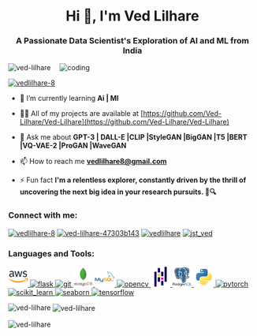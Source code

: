 <h1 align="center">Hi 👋, I'm Ved Lilhare</h1>
<h3 align="center">A Passionate Data Scientist's Exploration of AI and ML from India</h3>

<img align="right" alt="coding" width="400" src="https://user-images.githubusercontent.com/55389276/140866485-8fb1c876-9a8f-4d6a-98dc-08c4981eaf70.gif">

<p align="left"> <img src="https://komarev.com/ghpvc/?username=ved-lilhare&label=Profile%20views&color=0e75b6&style=flat" alt="ved-lilhare" /> </p>

<p align="left"> <a href="https://twitter.com/vedlilhare-8" target="blank"><img src="https://img.shields.io/twitter/follow/vedlilhare-8?logo=twitter&style=for-the-badge" alt="vedlilhare-8" /></a> </p>

- 🌱 I’m currently learning **Ai | Ml**

- 👨‍💻 All of my projects are available at [https://github.com/Ved-Lilhare/Ved-Lilhare](https://github.com/Ved-Lilhare/Ved-Lilhare)

- 💬 Ask me about **GPT-3 | DALL-E |CLIP |StyleGAN |BigGAN |T5 |BERT |VQ-VAE-2 |ProGAN |WaveGAN**

- 📫 How to reach me **vedlilhare8@gmail.com**

- ⚡ Fun fact **I'm a relentless explorer, constantly driven by the thrill of uncovering the next big idea in your research pursuits. 🚀🔍**

<h3 align="left">Connect with me:</h3>
<p align="left">
<a href="https://twitter.com/vedlilhare-8" target="blank"><img align="center" src="https://raw.githubusercontent.com/rahuldkjain/github-profile-readme-generator/master/src/images/icons/Social/twitter.svg" alt="vedlilhare-8" height="30" width="40" /></a>
<a href="https://linkedin.com/in/ved-lilhare-47303b143" target="blank"><img align="center" src="https://raw.githubusercontent.com/rahuldkjain/github-profile-readme-generator/master/src/images/icons/Social/linked-in-alt.svg" alt="ved-lilhare-47303b143" height="30" width="40" /></a>
<a href="https://fb.com/vedlilhare" target="blank"><img align="center" src="https://raw.githubusercontent.com/rahuldkjain/github-profile-readme-generator/master/src/images/icons/Social/facebook.svg" alt="vedlilhare" height="30" width="40" /></a>
<a href="https://instagram.com/jst_ved" target="blank"><img align="center" src="https://raw.githubusercontent.com/rahuldkjain/github-profile-readme-generator/master/src/images/icons/Social/instagram.svg" alt="jst_ved" height="30" width="40" /></a>
</p>

<h3 align="left">Languages and Tools:</h3>
<p align="left"> <a href="https://aws.amazon.com" target="_blank" rel="noreferrer"> <img src="https://raw.githubusercontent.com/devicons/devicon/master/icons/amazonwebservices/amazonwebservices-original-wordmark.svg" alt="aws" width="40" height="40"/> </a> <a href="https://flask.palletsprojects.com/" target="_blank" rel="noreferrer"> <img src="https://www.vectorlogo.zone/logos/pocoo_flask/pocoo_flask-icon.svg" alt="flask" width="40" height="40"/> </a> <a href="https://git-scm.com/" target="_blank" rel="noreferrer"> <img src="https://www.vectorlogo.zone/logos/git-scm/git-scm-icon.svg" alt="git" width="40" height="40"/> </a> <a href="https://www.mongodb.com/" target="_blank" rel="noreferrer"> <img src="https://raw.githubusercontent.com/devicons/devicon/master/icons/mongodb/mongodb-original-wordmark.svg" alt="mongodb" width="40" height="40"/> </a> <a href="https://www.mysql.com/" target="_blank" rel="noreferrer"> <img src="https://raw.githubusercontent.com/devicons/devicon/master/icons/mysql/mysql-original-wordmark.svg" alt="mysql" width="40" height="40"/> </a> <a href="https://opencv.org/" target="_blank" rel="noreferrer"> <img src="https://www.vectorlogo.zone/logos/opencv/opencv-icon.svg" alt="opencv" width="40" height="40"/> </a> <a href="https://pandas.pydata.org/" target="_blank" rel="noreferrer"> <img src="https://raw.githubusercontent.com/devicons/devicon/2ae2a900d2f041da66e950e4d48052658d850630/icons/pandas/pandas-original.svg" alt="pandas" width="40" height="40"/> </a> <a href="https://www.postgresql.org" target="_blank" rel="noreferrer"> <img src="https://raw.githubusercontent.com/devicons/devicon/master/icons/postgresql/postgresql-original-wordmark.svg" alt="postgresql" width="40" height="40"/> </a> <a href="https://www.python.org" target="_blank" rel="noreferrer"> <img src="https://raw.githubusercontent.com/devicons/devicon/master/icons/python/python-original.svg" alt="python" width="40" height="40"/> </a> <a href="https://pytorch.org/" target="_blank" rel="noreferrer"> <img src="https://www.vectorlogo.zone/logos/pytorch/pytorch-icon.svg" alt="pytorch" width="40" height="40"/> </a> <a href="https://scikit-learn.org/" target="_blank" rel="noreferrer"> <img src="https://upload.wikimedia.org/wikipedia/commons/0/05/Scikit_learn_logo_small.svg" alt="scikit_learn" width="40" height="40"/> </a> <a href="https://seaborn.pydata.org/" target="_blank" rel="noreferrer"> <img src="https://seaborn.pydata.org/_images/logo-mark-lightbg.svg" alt="seaborn" width="40" height="40"/> </a> <a href="https://www.tensorflow.org" target="_blank" rel="noreferrer"> <img src="https://www.vectorlogo.zone/logos/tensorflow/tensorflow-icon.svg" alt="tensorflow" width="40" height="40"/> </a> </p>

<p><img align="left" src="https://github-readme-stats.vercel.app/api/top-langs?username=ved-lilhare&show_icons=true&locale=en&layout=compact" alt="ved-lilhare" /></p>

<p>&nbsp;<img align="center" src="https://github-readme-stats.vercel.app/api?username=ved-lilhare&show_icons=true&locale=en" alt="ved-lilhare" /></p>

<p><img align="center" src="https://github-readme-streak-stats.herokuapp.com/?user=ved-lilhare&" alt="ved-lilhare" /></p>
